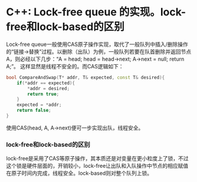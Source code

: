 # C++: Lock-free queue 的实现。lock-free和lock-based的区别
Lock-free queue一般使用CAS原子操作实现，取代了一般队列中插入/删除操作的“链接→替换”过程。以删除（出队）为例，一般队列若要在队首删除并返回节点A，则必经以下几步：“A = head; head = head->next; A->next = null; return A;”。
这样显然是线程不安全的。而CAS逻辑如下：
```c++
bool CompareAndSwap(T* addr, T& expected, const T& desired){
    if(*addr == expected){
        *addr = desired;
        return true;
    }
    expected = *addr;
    return false;
}
```
使用CAS(head, A, A->next)便可一步实现出队，线程安全。

### lock-free和lock-based的区别
lock-free是采用了CAS等原子操作，其本质还是对变量在更小粒度上了锁，不过这个锁是硬件层面的，开销较小，lock-free让出队和入队操作中节点的相应赋值在原子时间内完成，线程安全。lock-based则对整个队列上锁。
